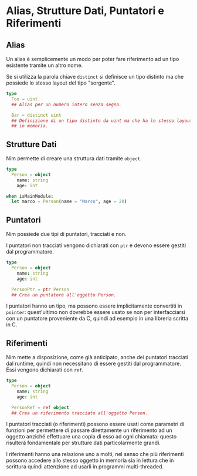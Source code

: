 # Alias, Strutture Dati, Puntatori e Riferimenti

## Alias

Un alias è semplicemente un modo per poter fare riferimento ad un tipo
esistente tramite un altro nome.

Se si utilizza la parola chiave `distinct` si definisce un tipo distinto ma che
possiede lo stesso layout del tipo "sorgente".

```Nim
type
  Foo = uint
  ## Alias per un numero intero senza segno.

  Bar = distinct uint
  ## Definizione di un tipo distinto da uint ma che ha lo stesso layout
  ## in memoria.
```

## Strutture Dati

Nim permette di creare una struttura dati tramite `object`.

```Nim
type
  Person = object
    name: string
    age: int

when isMainModule:
  let marco = Person(name = "Marco", age = 20)
```

## Puntatori

Nim possiede due tipi di puntatori, tracciati e non.

I puntatori non tracciati vengono dichiarati con `ptr` e devono
essere gestiti dal programmatore.

```Nim
type
  Person = object
    name: string
    age: int

  PersonPtr = ptr Person
  ## Crea un puntatore all'oggetto Person.
```

I puntatori hanno un tipo, ma possono essere implicitamente convertiti in
`pointer`: quest'ultimo non dovrebbe essere usato se non per interfacciarsi
con un puntatore proveniente da C, quindi ad esempio in una libreria scritta
in C.

## Riferimenti

Nim mette a disposizione, come già anticipato, anche dei puntatori tracciati
dal runtime, quindi non necessitano di essere gestiti dal programmatore.
Essi vengono dichiarati con `ref`.

```Nim
type
  Person = object
    name: string
    age: int

  PersonRef = ref object
  ## Crea un riferimento tracciato all'oggetto Person.
```

I puntatori tracciati (o riferimenti) possono essere usati come parametri di
funzioni per permettere di passare direttamente un riferimento ad un oggetto
anziché effettuare una copia di esso ad ogni chiamata: questo risulterà
fondamentale per strutture dati particolarmente grandi.

I riferimenti hanno una relazione uno a molti, nel senso che più riferimenti
possono accedere allo stesso oggetto in memoria sia in lettura che
in scrittura quindi attenzione ad usarli in programmi multi-threaded.
